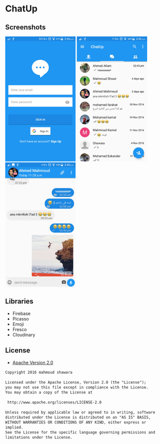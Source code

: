 # ChatUp

Screenshots
-------------

<img src="screenshots/login.jpeg" height="400" alt="Screenshot"/>  <img src="screenshots/lastmessages.jpeg" height="400" alt="Screenshot"/> <img src="screenshots/chat.jpeg" height="400" alt="Screenshot"/>

## Libraries
- Firebase
- Picasso 
- Emoji
- Fresco
- Cloudinary



## License

* [Apache Version 2.0](http://www.apache.org/licenses/LICENSE-2.0.html)

```
Copyright 2016 mahmoud shawara

Licensed under the Apache License, Version 2.0 (the "License");
you may not use this file except in compliance with the License.
You may obtain a copy of the License at

 http://www.apache.org/licenses/LICENSE-2.0

Unless required by applicable law or agreed to in writing, software
distributed under the License is distributed on an "AS IS" BASIS,
WITHOUT WARRANTIES OR CONDITIONS OF ANY KIND, either express or implied.
See the License for the specific language governing permissions and
limitations under the License.
```
